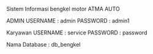 Sistem Informasi bengkel motor ATMA AUTO

ADMIN
USERNAME : admin
PASSWORD : admin1

Karyawan
USERNAME : service
PASSWORD : password

Nama Database : db_bengkel